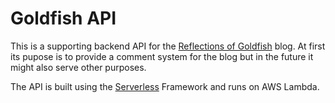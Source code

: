 # Goldfish API

This is a supporting backend API for the [Reflections of Goldfish](https://blog.huhtanen.eu/) blog. At first its pupose
is to provide a comment system for the blog but in the future it might also serve other purposes.

The API is built using the [Serverless](https://serverless.com/) Framework and runs on AWS Lambda.